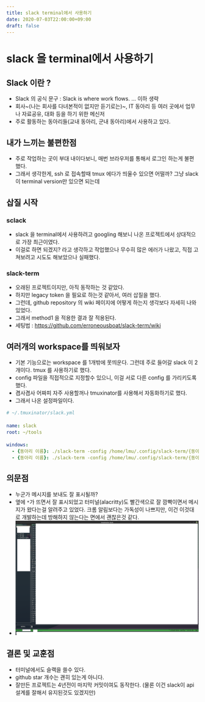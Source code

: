 ```yaml
---
title: slack terminal에서 사용하기
date: 2020-07-03T22:00:00+09:00
draft: false
---
```


# slack 을 terminal에서 사용하기

## Slack 이란 ?
 * Slack 의 공식 문구 : Slack is where work flows. ... 이하 생략
 * 회사~(나는 회사를 다녀본적이 없지만 듣기로는)~, IT 동아리 등 여러 곳에서 업무나 자료공유, 대화 등을 하기 위한 메신저
 * 주로 활동하는 동아리들(교내 동아리, 군내 동아리)에서 사용하고 있다.

## 내가 느끼는 불편한점
 * 주로 작업하는 곳이 부대 내이다보니, 매번 브라우저를 통해서 로그인 하는게 불편했다.
 * 그래서 생각한게, ssh 로 접속할때 tmux 에다가 띄울수 있으면 어떨까? 그냥 slack이 terminal version만 있으면 되는데
 
## 삽질 시작
### sclack
 * slack 을 terminal에서 사용하려고 googling 해보니 나온 프로젝트에서 상대적으로 가장 최근이였다.
 * 이걸로 하면 되겠지? 라고 생각하고 작업했으나 무수히 많은 에러가 나왔고, 직접 고쳐보려고 시도도 해보았으나 실패했다.

### slack-term
 * 오래된 프로젝트이지만, 아직 동작하는 것 같았다.
 * 하지만 legacy token 을 필요로 하는것 같아서, 여러 삽질을 했다.
 * 그런데, github repository 의 wiki 페이지에 어떻게 하는지 생각보다 자세히 나와있었다.
 * 그래서 method1 을 적용한 결과 잘 적용된다.
 * 세팅법 : https://github.com/erroneousboat/slack-term/wiki

## 여러개의 workspace를 띄워보자
 * 기본 기능으로는 workspace 를 1개밖에 못띄운다. 그런데 주로 들어갈 slack 이 2개이다. tmux 를 사용하기로 했다.
 * config 파일을 직접적으로 지정할수 있으니, 이걸 서로 다른 config 를 가리키도록 했다.
 * 겸사겸사 어짜피 자주 사용할꺼나 tmuxinator를 사용해서 자동화하기로 했다.
 * 그래서 나온 설정파일이다.
 
```yml
# ~/.tmuxinator/slack.yml

name: slack
root: ~/tools

windows:
  - {동아리 이름}: ./slack-term -config /home/lmu/.config/slack-term/{동아리 이름}.config
  - {동아리 이름}: ./slack-term -config /home/lmu/.config/slack-term/{동아리 이름}.config
```

## 의문점
 * 누군가 메시지를 보내도 잘 표시될까?
 * 옆에 `*`가 뜨면서 잘 표시되었고 터미널(alacritty)도 빨간색으로 잘 깜빡이면서 메시지가 왔다는걸 알려주고 있었다. 크롬 알림보다는 가독성이 나쁘지만, 이건 이것대로 개발하는데 방해하지 않는다는 면에서 괜찮은것 같다.
 * ![slack.png](/posts/images/slack.png)

## 결론 및 교훈점
 * 터미널에서도 슬랙을 쓸수 있다.
 * github star 개수는 괜히 있는게 아니다.
 * 잘만든 프로젝트는 4년전이 마지막 커밋이여도 동작한다. (물론 이건 slack이 api 설계를 잘해서 유지된것도 있겠지만)
